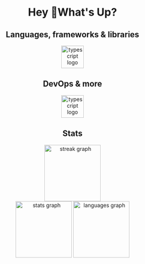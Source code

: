 <h1 align="center">Hey 👋What's Up?</h1>

<div align="center">
  <h2>Languages, frameworks & libraries</h2>
  <img src="https://skillicons.dev/icons?i=ts,js,py,java,c,cpp,react,next,tailwind,nodejs,spring" height="60" alt="typescript logo"  />
</div>

<div align="center">
  <h2>DevOps & more</h2>
  <img src="https://skillicons.dev/icons?i=git,github,docker,aws,mysql,postgres,figma,photoshop" height="60" alt="typescript logo"  />
</div>

### 

###

###

<div align="center">
    <h2>Stats</h2>
  <img src="https://streak-stats.demolab.com?user=isqdev&locale=en&mode=daily&background=243B55&currStreakNum=50fa7b&sideNums=f8f8f2&sideLabels=50fa7b&dates=ffffff&hide_border=true&border_radius=5&order=3" height="150" alt="streak graph"  />
  <br>
  <img src="https://github-readme-stats.vercel.app/api?username=isqdev&hide_title=false&hide_rank=false&show_icons=true&include_all_commits=true&count_private=true&disable_animations=false&bg_color=0,141E30,243B55&text_color=fff&title_color=50fa7b&icon_color=50fa7b&locale=en&hide_border=true&order=1" height="150" alt="stats graph"  />
  <img src="https://github-readme-stats.vercel.app/api/top-langs?username=isqdev&locale=en&hide_title=false&layout=compact&card_width=320&langs_count=6&bg_color=0,141E30,243B55&text_color=fff&title_color=50fa7b&hide_border=true&order=2" height="150" alt="languages graph"/>
</div>

